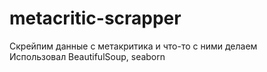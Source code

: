 # metacritic-scrapper
Скрейпим данные с метакритика и что-то с ними делаем\
Использовал BeautifulSoup, seaborn

